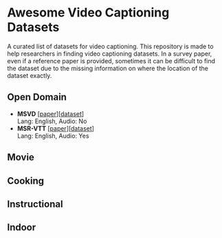 # Awesome Video Captioning Datasets

A curated list of datasets for video captioning. This repository is made to help researchers in finding video captioning datasets. In a survey paper, even if a reference paper is provided, sometimes it can be difficult to find the dataset due to the missing information on where the location of the dataset exactly.

## Open Domain
- **MSVD** [[paper](https://aclanthology.org/P11-1020/)][[dataset](https://www.cs.utexas.edu/users/ml/clamp/videoDescription/)] <br>
Lang: English, Audio: No
- **MSR-VTT** [[paper](https://ieeexplore.ieee.org/document/7780940)][[dataset](https://github.com/VisionLearningGroup/caption-guided-saliency/issues/6)] <br>
Lang: English, Audio: Yes

## Movie

## Cooking

## Instructional

## Indoor

